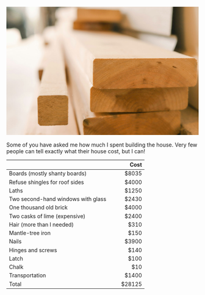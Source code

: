 ![Wooden boards](/images/lumber.jpg)

Some of you have asked me how much I spent building the house. Very few people can tell exactly what their house cost, but I can!

|                                    | &nbsp;&nbsp;&nbsp; |   Cost |
| ---------------------------------- | ------------------ | -----: |
| Boards (mostly shanty boards)      |                    |  $8035 |
| Refuse shingles for roof sides     |                    |  $4000 |
| Laths                              |                    |  $1250 |
| Two second-hand windows with glass |                    |  $2430 |
| One thousand old brick             |                    |  $4000 |
| Two casks of lime (expensive)      |                    |  $2400 |
| Hair (more than I needed)          |                    |   $310 |
| Mantle-tree iron                   |                    |   $150 |
| Nails                              |                    |  $3900 |
| Hinges and screws                  |                    |   $140 |
| Latch                              |                    |   $100 |
| Chalk                              |                    |    $10 |
| Transportation                     |                    |  $1400 |
| Total                              |                    | $28125 |
